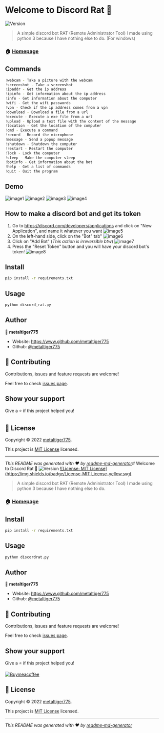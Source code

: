 # Welcome to Discord Rat 👋
![Version](https://img.shields.io/badge/version-1.0-blue.svg?cacheSeconds=2592000)

> A simple discord bot RAT (Remote Administrator Tool) I made using python 3 because I have nothing else to do. (For windows)

### 🏠 [Homepage](https://www.github.com/metaltiger775/Discord-Rat)

## Commands
```sh
!webcam - Take a picture with the webcam
!screenshot - Take a screenshot
!ipaddr - Get the ip address
!ipinfo - Get information about the ip address
!info - Get information about the computer
!wifi - Get the wifi passwords
!vpn - Check if the ip address comes from a vpn
!download - Download a file from a url
!execute - Execute a exe file from a url
!upload - Upload a text file with the content of the message
!location - Get the location of the computer
!cmd - Execute a command
!record - Record the microphone
!message - Send a popup message
!shutdown - Shutdown the computer
!restart - Restart the computer
!lock - Lock the computer
!sleep - Make the computer sleep
!botinfo - Get information about the bot
!help - Get a list of commands
!quit - Quit the program
```
## Demo
![image1](https://github.com/metaltiger775/Discord-Rat/blob/main/31.PNG)
![image2](https://github.com/metaltiger775/Discord-Rat/blob/main/32.PNG)
![image3](https://github.com/metaltiger775/Discord-Rat/blob/main/33.PNG)
![image4](https://github.com/metaltiger775/Discord-Rat/blob/main/34.PNG)

## How to make a discord bot and get its token
1. Go to https://discord.com/developers/applications and click on "New Application", and name it whatever you want
![image5](https://github.com/metaltiger775/Discord-Rat/blob/main/35.PNG)
2. On the left-hand side, click on the "Bot" tab"
![image6](https://github.com/metaltiger775/Discord-Rat/blob/main/36.PNG)
3. Click on "Add Bot" (*This action is irreversible btw*)
![image7](https://github.com/metaltiger775/Discord-Rat/blob/main/37.PNG)
4. Press the "Reset Token" button and you will have your discord bot's token!
![image8](https://github.com/metaltiger775/Discord-Rat/blob/main/38.PNG)

## Install

```sh
pip install -r requirements.txt
```

## Usage

```sh
python discord_rat.py
```

## Author

👤 **metaltiger775**

* Website: https://www.github.com/metaltiger775
* Github: [@metaltiger775](https://github.com/metaltiger775)

## 🤝 Contributing

Contributions, issues and feature requests are welcome!

Feel free to check [issues page](https://github.com/metaltiger775/Discord-Rat/issues). 

## Show your support

Give a ⭐️ if this project helped you!


## 📝 License

Copyright © 2022 [metaltiger775](https://github.com/metaltiger775).

This project is [MIT License](https://opensource.org/licenses/MIT) licensed.

***
_This README was generated with ❤️ by [readme-md-generator](https://github.com/kefranabg/readme-md-generator)_# Welcome to Discord Rat 👋
![Version](https://img.shields.io/badge/version-1.0-blue.svg?cacheSeconds=2592000)
[![License: MIT License](https://img.shields.io/badge/License-MIT License-yellow.svg)](https://opensource.org/licenses/MIT)

> A simple discord bot RAT (Remote Administrator Tool) I made using python 3 because I have nothing else to do.

### 🏠 [Homepage](https://www.github.com/metaltiger775/Discord-Rat)

## Install

```sh
pip install -r requirements.txt
```

## Usage

```sh
python discordrat.py
```

## Author

👤 **metaltiger775**

* Website: https://www.github.com/metaltiger775
* Github: [@metaltiger775](https://github.com/metaltiger775)

## 🤝 Contributing

Contributions, issues and feature requests are welcome!

Feel free to check [issues page](https://github.com/metaltiger775/Discord-Rat/issues). 

## Show your support

Give a ⭐️ if this project helped you!

[![Buymeacoffee](https://www.paypalobjects.com/en_US/i/btn/btn_donateCC_LG.gif)](https://www.buymeacoffee.com/metaltiger775)

## 📝 License

Copyright © 2022 [metaltiger775](https://github.com/metaltiger775).

This project is [MIT License](https://opensource.org/licenses/MIT) licensed.

***
_This README was generated with ❤️ by [readme-md-generator](https://github.com/kefranabg/readme-md-generator)_
